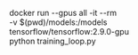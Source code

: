 docker run --gpus all -it --rm \
 -v $(pwd)/models:/models \
 tensorflow/tensorflow:2.9.0-gpu \
 python training_loop.py
